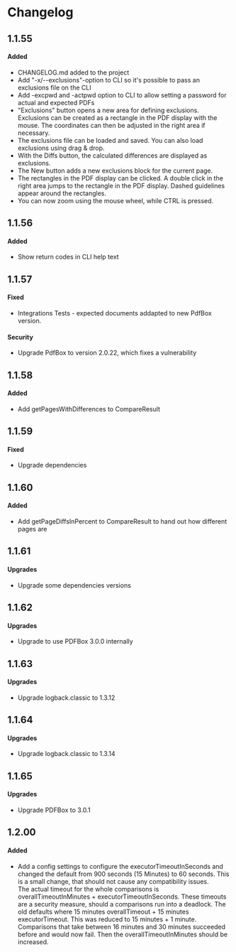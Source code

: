 # Changelog

## 1.1.55

#### Added
- CHANGELOG.md added to the project
- Add "-x/--exclusions"-option to CLI so it's possible to pass an exclusions file on the CLI
- Add -excpwd and -actpwd option to CLI to allow setting a password for actual and expected PDFs
- "Exclusions" button opens a new area for defining exclusions. Exclusions can be created as a rectangle in the PDF display with the mouse. The coordinates can then be adjusted in the right area if necessary.
- The exclusions file can be loaded and saved. You can also load exclusions using drag & drop.
- With the Diffs button, the calculated differences are displayed as exclusions.
- The New button adds a new exclusions block for the current page.
- The rectangles in the PDF display can be clicked. A double click in the right area jumps to the rectangle in the PDF display. Dashed guidelines appear around the rectangles.
- You can now zoom using the mouse wheel, while CTRL is pressed.

## 1.1.56

#### Added
- Show return codes in CLI help text

## 1.1.57

#### Fixed
- Integrations Tests - expected documents addapted to new PdfBox version.

#### Security
- Upgrade PdfBox to version 2.0.22, which fixes a vulnerability

## 1.1.58

#### Added
- Add getPagesWithDifferences to CompareResult

## 1.1.59

#### Fixed
- Upgrade dependencies

## 1.1.60

#### Added
- Add getPageDiffsInPercent to CompareResult to hand out how different pages are

## 1.1.61

#### Upgrades
- Upgrade some dependencies versions

## 1.1.62

#### Upgrades
- Upgrade to use PDFBox 3.0.0 internally

## 1.1.63

#### Upgrades
- Upgrade logback.classic to 1.3.12

## 1.1.64

#### Upgrades
- Upgrade logback.classic to 1.3.14

## 1.1.65

#### Upgrades
- Upgrade PDFBox to 3.0.1

## 1.2.00

#### Added
- Add a config settings to configure the executorTimeoutInSeconds and changed the default from 900 seconds (15 Minutes) to 60 seconds. This is a small change,
that should not cause any compatibility issues.\
The actual timeout for the whole comparisons is overallTimeoutInMinutes + executorTimeoutInSeconds. These timeouts are a security measure, should a comparisons
run into a deadlock. The old defaults where 15 minutes overallTimeout + 15 minutes executorTimeout. This was reduced to 15 minutes + 1 minute. Comparisons that 
take between 16 minutes and 30 minutes succeeded before and would now fail. Then the overallTimeoutInMinutes should be increased.